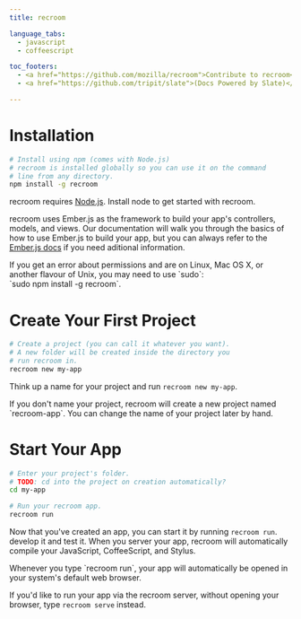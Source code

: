 ```yaml
---
title: recroom

language_tabs:
  - javascript
  - coffeescript

toc_footers:
  - <a href="https://github.com/mozilla/recroom">Contribute to recroom</a>
  - <a href="https://github.com/tripit/slate">(Docs Powered by Slate)</a>

---
```


# Installation

``` bash
# Install using npm (comes with Node.js)
# recroom is installed globally so you can use it on the command
# line from any directory.
npm install -g recroom
```

recroom requires [Node.js](http://nodejs.org/download/). Install node to get
started with recroom.

recroom uses Ember.js as the framework to build your app's controllers, models,
and views. Our documentation will walk you through the basics of how to use
Ember.js to build your app, but you can always refer to the
[Ember.js docs][] if you need aditional information.

[Ember.js docs]: http://emberjs.com/api/

<aside class="notice">
  If you get an error about permissions and are on Linux, Mac OS X, or another
  flavour of Unix, you may need to use `sudo`:<br>
  `sudo npm install -g recroom`.
</aside>

# Create Your First Project

``` bash
# Create a project (you can call it whatever you want).
# A new folder will be created inside the directory you
# run recroom in.
recroom new my-app
```

Think up a name for your project and run `recroom new my-app`.

<aside class="notice">
  If you don't name your project, recroom will create a new project named
  `recroom-app`. You can change the name of your project later by hand.
</aside>

# Start Your App

``` bash
# Enter your project's folder.
# TODO: cd into the project on creation automatically?
cd my-app

# Run your recroom app.
recroom run
```

Now that you've created an app, you can start it by running `recroom run`.
develop it and test it. When you server your app, recroom will automatically
compile your JavaScript, CoffeeScript, and Stylus.

<aside class="success">
  Whenever you type `recroom run`, your app will automatically be opened in
  your system's default web browser.

  If you'd like to run your app via the recroom server, without opening your
  browser, type `recroom serve` instead.
</aside>
